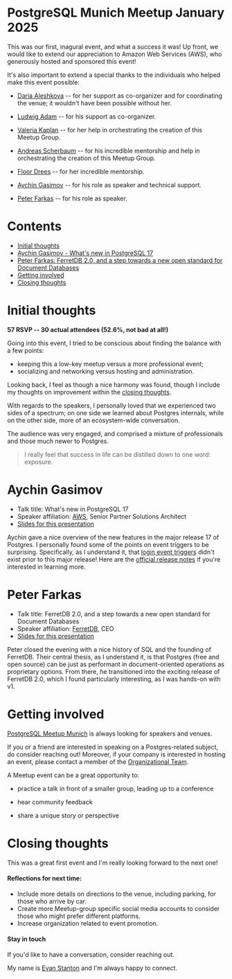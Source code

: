 # PostgreSQL Munich Meetup January 2025

This was our first, inagural event, and what a success it was! Up front, we would like to extend our appreciation to Amazon Web Services (AWS), who generously hosted and sponsored this event! 

It's also important to extend a special thanks to the individuals who helped make this event possible:

- [Daria Aleshkova](https://www.linkedin.com/in/aleshkova-daria-4480422/) -- for her support as co-organizer and for coordinating the venue; it wouldn't have been possible without her.

- [Ludwig Adam](https://www.linkedin.com/in/ludwigadam/) -- for his support as co-organizer.

- [Valeria Kaplan](https://www.linkedin.com/in/valeriakaplan/) -- for her help in orchestrating the creation of this Meetup Group.

- [Andreas Scherbaum](https://www.linkedin.com/in/andreas-scherbaum-87b6663/) -- for his incredible mentorship and help in orchestrating the creation of this Meetup Group.

- [Floor Drees](https://www.linkedin.com/in/floordrees/) -- for her incredible mentorship.

- [Aychin Gasimov](https://www.linkedin.com/in/aychingasimov/) -- for his role as speaker and technical support.

- [Peter Farkas](https://www.linkedin.com/in/farkasp/) -- for his role as speaker.

# Contents

- [Initial thoughts](#initial-thoughts)
- [Aychin Gasimov - What's new in PostgreSQL 17](#aychin-gasimov)
- [Peter Farkas: FerretDB 2.0, and a step towards a new open standard for Document Databases](#peter-farkas)
- [Getting involved](#getting-involved)
- [Closing thoughts](#closing-thoughts)

# Initial thoughts

**57 RSVP -- 30 actual attendees (52.6%, not bad at all!)**

Going into this event, I tried to be conscious about finding the balance with a few points:
- keeping this a low-key meetup versus a more professional event;
- socializing and networking versus hosting and administration. 

Looking back, I feel as though a nice harmony was found, though I include my thoughts on improvement within the [closing thoughts](#closing-thoughts).

With regards to the speakers, I personally loved that we experienced two sides of a spectrum; on one side we learned about Postgres internals, while on the other side, more of an ecosystem-wide conversation.

The audience was very engaged, and comprised a mixture of professionals and those much newer to Postgres. 

> I really feel that success in life can be distilled down to one word: exposure.

# Aychin Gasimov

- Talk title: What's new in PostgreSQL 17
- Speaker affiliation: [AWS](https://aws.amazon.com/), Senior Partner Solutions Architect
- [Slides for this presentation](https://docs.google.com/presentation/d/10i6NWnRN5bCWclmUw4kUowYtuy6Z6ccu/edit?pli=1#slide=id.p1)

Aychin gave a nice overview of the new features in the major release 17 of Postgres. I personally found some of the points on event triggers to be surprising. Specifically, as I understand it, that [login event triggers](https://www.postgresql.org/docs/17/event-trigger-database-login-example.html) didn't exist prior to this major release! Here are the [official release notes](https://www.postgresql.org/docs/17/release-17.html) if you're interested in learning more.

# Peter Farkas

- Talk title: FerretDB 2.0, and a step towards a new open standard for Document Databases
- Speaker affiliation: [FerretDB](https://www.ferretdb.com/), CEO
- [Slides for this presentation](https://github.com/EvanHStanton/evanhstanton.github.io/blob/main/public/postgres_munich.pdf)

Peter closed the evening with a nice history of SQL and the founding of FerretDB. Their central thesis, as I understand it, is that Postgres (free and open source) can be just as performant in document-oriented operations as proprietary options. From there, he transitioned into the exciting release of FerretDB 2.0, which I found particularly interesting, as I was hands-on with v1.

# Getting involved

[PostgreSQL Meetup Munich](https://www.meetup.com/postgresql-meetup-munich/) is always looking for speakers and venues.

If you or a friend are interested in speaking on a Postgres-related subject, do consider reaching out! Moreover, if your company is interested in hosting an event, please contact a member of the [Organizational Team](https://www.meetup.com/postgresql-meetup-munich/members/?op=leaders).

A Meetup event can be a great opportunity to:

- practice a talk in front of a smaller group, leading up to a conference

- hear community feedback

- share a unique story or perspective

# Closing thoughts

This was a great first event and I'm really looking forward to the next one!

#### Reflections for next time:

- Include more details on directions to the venue, including parking, for those who arrive by car.
- Create more Meetup-group specific social media accounts to consider those who might prefer different platforms.
- Increase organization related to event promotion.

#### Stay in touch

If you'd like to have a conversation, consider reaching out. 

My name is [Evan Stanton](https://www.linkedin.com/in/evan-hunter-stanton/) and I'm always happy to connect.
